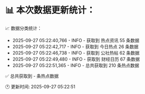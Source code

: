 📊 本次数据更新统计：
==========================

📈 数据分类统计：
- 2025-09-27 05:22:40,766 - INFO - 获取到 热点资讯 55 条数据
- 2025-09-27 05:22:42,717 - INFO - 获取到 今日热点 26 条数据
- 2025-09-27 05:22:46,738 - INFO - 获取到 公社热帖 62 条数据
- 2025-09-27 05:22:49,480 - INFO - 获取到 财经日历 67 条数据
- 2025-09-27 05:22:51,365 - INFO - 总共获取到 210 条热点数据

✅ 总共获取到 - 条热点数据

🕐 更新时间: 2025-09-27 05:22:51
